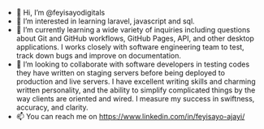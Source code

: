 - 👋 Hi, I’m @feyisayodigitals
- 👀 I’m interested in learning laravel, javascript and sql.
- 🌱 I’m currently learning a wide variety of inquiries including questions about Git and GitHub workflows, GitHub Pages, API, and other desktop applications. I works closely with software engineering team to test, track down bugs and improve on documentation.
- 💞️ I’m looking to collaborate with software developers in testing codes they have written on staging servers before being deployed to production and live servers. I have excellent writing skills and charming written personality, and the ability to simplify complicated things by the way clients are oriented and wired. I measure my success in swiftness, accuracy, and clarity.
- 📫 You can reach me on https://www.linkedin.com/in/feyisayo-ajayi/

<!---
feyisayodigitals/feyisayodigitals is a ✨ special ✨ repository because its `README.md` (this file) appears on your GitHub profile.
You can click the Preview link to take a look at your changes.
--->
